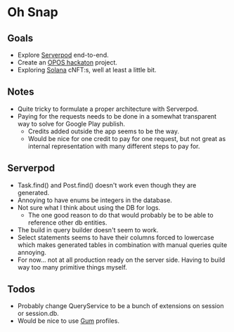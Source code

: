 # Oh Snap

## Goals
- Explore [Serverpod](https://serverpod.dev/) end-to-end.
- Create an [OPOS hackaton](https://www.oposhackathon.com/) project.
- Exploring [Solana](https://solana.com/) cNFT:s, well at least a little bit. 

## Notes
- Quite tricky to formulate a proper architecture with Serverpod.
- Paying for the requests needs to be done in a somewhat transparent way to solve for Google Play publish. 
  - Credits added outside the app seems to be the way.
  - Would be nice for one credit to pay for one request, but not great as internal representation with many different steps to pay for.

## Serverpod
- Task.find() and Post.find() doesn't work even though they are generated.
- Annoying to have enums be integers in the database. 
- Not sure what I think about using the DB for logs.
  - The one good reason to do that would probably be to be able to reference other db entities. 
- The build in query builder doesn't seem to work. 
- Select statements seems to have their columns forced to lowercase which makes generated tables in combination with manual queries quite annoying. 
- For now... not at all production ready on the server side. Having to build way too many primitive things myself.

## Todos
- Probably change QueryService to be a bunch of extensions on session or session.db.
- Would be nice to use [Gum](https://twitter.com/gumisfunn) profiles.
